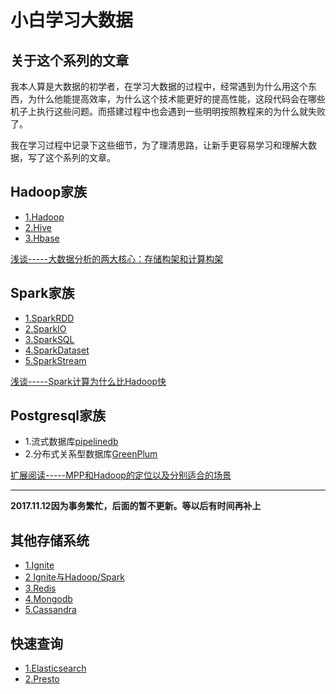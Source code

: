 # 小白学习大数据
## 关于这个系列的文章
我本人算是大数据的初学者，在学习大数据的过程中，经常遇到为什么用这个东西，为什么他能提高效率，为什么这个技术能更好的提高性能，这段代码会在哪些机子上执行这些问题。而搭建过程中也会遇到一些明明按照教程来的为什么就失败了。

我在学习过程中记录下这些细节，为了理清思路，让新手更容易学习和理解大数据，写了这个系列的文章。

## Hadoop家族
- [1.Hadoop](Hadoop/Hadoop.md)
- [2.Hive](Hadoop/Hive.md)
- [3.Hbase](Hadoop/Hbase.md)  

[浅谈-----大数据分析的两大核心：存储构架和计算构架](Article/art1.md)  

## Spark家族
- [1.SparkRDD](Spark/SparkRDD.md)
- [2.SparkIO](Spark/SparkIO.md)
- [3.SparkSQL](Spark/SparkSQL.md)
- [4.SparkDataset](Spark/SparkDataset.md)
- [5.SparkStream](Spark/SparkStream.md)   

[浅谈-----Spark计算为什么比Hadoop快](Article/art2.md)

## Postgresql家族
- 1.流式数据库[pipelinedb](PostgreSQL/pipelinedb.md)
- 2.分布式关系型数据库[GreenPlum](PostgreSQL/GPDB.md)  

[扩展阅读-----MPP和Hadoop的定位以及分别适合的场景](http://www.jianshu.com/p/5191daa1a454)

----
**2017.11.12因为事务繁忙，后面的暂不更新。等以后有时间再补上**
## 其他存储系统
- [1.Ignite]()
- [2 Ignite与Hadoop/Spark]()
- [3.Redis]()
- [4.Mongodb]()
- [5.Cassandra]()  

## 快速查询
- [1.Elasticsearch]()
- [2.Presto]()  
